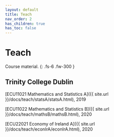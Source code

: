 ```yaml
---
layout: default
title: Teach
nav_order: 2
has_children: true
has_toc: false
---
```


# Teach

Course material.
{: .fs-6 .fw-300 }

## Trinity College Dublin

[ECU11021 Mathematics and Statistics A]({{ site.url }}/docs/teach/statsA/statsA.html), 2019

[ECU11022 Mathematics and Statistics B]({{ site.url }}/docs/teach/mathsB/mathsB.html), 2020

[ECU22021 Economy of Ireland A]({{ site.url }}/docs/teach/econIrA/econIrA.html), 2020